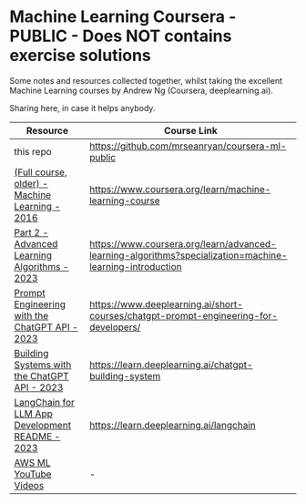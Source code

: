 # Machine Learning Coursera - PUBLIC - Does NOT contains exercise solutions

Some notes and resources collected together, whilst taking the excellent Machine Learning courses by Andrew Ng (Coursera, deeplearning.ai).

Sharing here, in case it helps anybody.

| Resource                                                                                                                    | Course Link                                                                                              |
| --------------------------------------------------------------------------------------------------------------------------- | -------------------------------------------------------------------------------------------------------- |
| this repo                                                                                                                   | https://github.com/mrseanryan/coursera-ml-public                                                         |
| [(Full course, older) - Machine Learning - 2016](./ML-Andrew-Ng--part-1--2016/readme.md)                                    | https://www.coursera.org/learn/machine-learning-course                                                   |
| [Part 2 - Advanced Learning Algorithms - 2023](./ML-Andrew-Ng--part-2--2023/README.md)                                      | https://www.coursera.org/learn/advanced-learning-algorithms?specialization=machine-learning-introduction |
| [Prompt Engineering with the ChatGPT API - 2023](./deeplearning.ai/ML-Andrew-Ng--ChatGPT-Prompt-Engineering-2023/README.md) | https://www.deeplearning.ai/short-courses/chatgpt-prompt-engineering-for-developers/                     |
| [Building Systems with the ChatGPT API - 2023](./deeplearning.ai/ChatGPT-Building-Systems-2023/README.md)                   | https://learn.deeplearning.ai/chatgpt-building-system                                                    |
| [LangChain for LLM App Development README - 2023](./deeplearning.ai/LangChain-for-LLM-App-Dev/README.md)                    | https://learn.deeplearning.ai/langchain                                                                  |
| [AWS ML YouTube Videos](./aws-yt/README.md)                                                                                 | -                                                                                                        |
